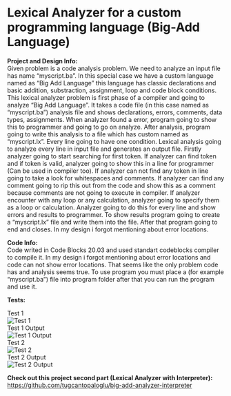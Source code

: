 # Lexical Analyzer for a custom programming language (Big-Add Language)

**Project and Design Info:**  
  Given problem is a code analysis problem. We need to analyze an input file has name “myscript.ba”. In this special case we have a custom language named as “Big Add Language” this language has classic declarations and basic addition, substraction, assignment, loop and code block conditions. This lexical analyzer problem is first phase of a compiler and going to analyze “Big Add Language”. It takes a code file (in this case named as “myscript.ba”) analysis file and shows declarations, errors, comments, data types, assignments. When analyzer found a error, program going to show this to programmer and going to go on analyze. After analysis, program going to write this analysis to a file which has custom named as “myscript.lx”. Every line going to have one condition. Lexical analysis going to analyze every line in input file and generates an output file. Firstly analyzer going to start searching for first token. If analyzer can find token and if token is valid, analyzer going to show this in a line for programmer (Can be used in compiler too). If analyzer can not find any token in line going to take a look  for whitespaces and comments. If analyzer can find any comment going to rip this out from the code and show this as a comment because comments are not going to execute in compiler. If analyzer encounter with any loop or any calculation, analyzer going to specify them as a loop or calculation. Analyzer going to do this for every line and show errors and results to programmer. To show results program going to create a “myscript.lx” file and write them into the file. After that program going to end and closes. In my design i forgot mentioning about error locations.
  
**Code Info:**  
  Code writed in Code Blocks 20.03 and used standart codeblocks compiler to compile it. In my design i forgot mentioning about error locations and code can not show error locations. That seems like the only problem code has and analysis seems true. To use program you must place a (for example “myscript.ba”) file into program folder after that you can run the program and use it.

**Tests:**

Test 1  
![Test 1](https://user-images.githubusercontent.com/53763911/138610202-b7aee3c1-7c5f-429d-9c8c-4da7cce7ec7c.png)  
Test 1 Output  
![Test 1 Output](https://user-images.githubusercontent.com/53763911/138610205-dc4d55cb-f3d7-45be-9b16-e4e8545fd0e3.png)  
Test 2  
![Test 2](https://user-images.githubusercontent.com/53763911/138610206-9c64628c-a966-4204-ac40-0b36cd26496f.png)  
Test 2 Output  
![Test 2 Output](https://user-images.githubusercontent.com/53763911/138610208-0db9a13c-a3c3-41da-a3a3-3bd384c165f8.png)  

**Check out this project second part (Lexical Analyzer with Interpreter):** https://github.com/tugcantopaloglu/big-add-analyzer-interpreter
